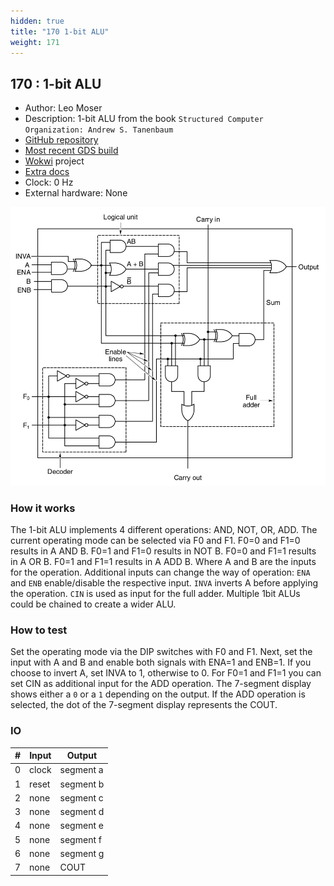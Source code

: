 ```yaml
---
hidden: true
title: "170 1-bit ALU"
weight: 171
---
```


## 170 : 1-bit ALU

* Author: Leo Moser
* Description: 1-bit ALU from the book `Structured Computer Organization: Andrew S. Tanenbaum`
* [GitHub repository](https://github.com/mole99/tt02-1bit-alu)
* [Most recent GDS build](https://github.com/mole99/tt02-1bit-alu/actions/runs/3553720305)
* [Wokwi](https://wokwi.com/projects/340318610245288530) project
* [Extra docs](https://github.com/mole99/tt02-1bit-alu/blob/main/README.md)
* Clock: 0 Hz
* External hardware: None

![picture](images/1bit-alu.png)

### How it works

The 1-bit ALU implements 4 different operations: AND, NOT, OR, ADD.
The current operating mode can be selected via F0 and F1. F0=0 and F1=0 results in A AND B. F0=1 and F1=0 results in NOT B. F0=0 and F1=1 results in A OR B. F0=1 and F1=1 results in A ADD B. Where A and B are the inputs for the operation.
Additional inputs can change the way of operation:
`ENA` and `ENB` enable/disable the respective input. `INVA` inverts A before applying the operation. `CIN` is used as input for the full adder.
Multiple 1bit ALUs could be chained to create a wider ALU. 

### How to test

Set the operating mode via the DIP switches with F0 and F1.
Next, set the input with A and B and enable both signals with ENA=1 and ENB=1. If you choose to invert A, set INVA to 1, otherwise to 0. For F0=1 and F1=1 you can set CIN as additional input for the ADD operation.
The 7-segment display shows either a `0` or a `1` depending on the output. If the ADD operation is selected, the dot of the 7-segment display represents the COUT. 

### IO

| # | Input        | Output       |
|---|--------------|--------------|
| 0 | clock  | segment a |
| 1 | reset  | segment b |
| 2 | none  | segment c |
| 3 | none  | segment d |
| 4 | none  | segment e |
| 5 | none  | segment f |
| 6 | none  | segment g |
| 7 | none  | COUT |
